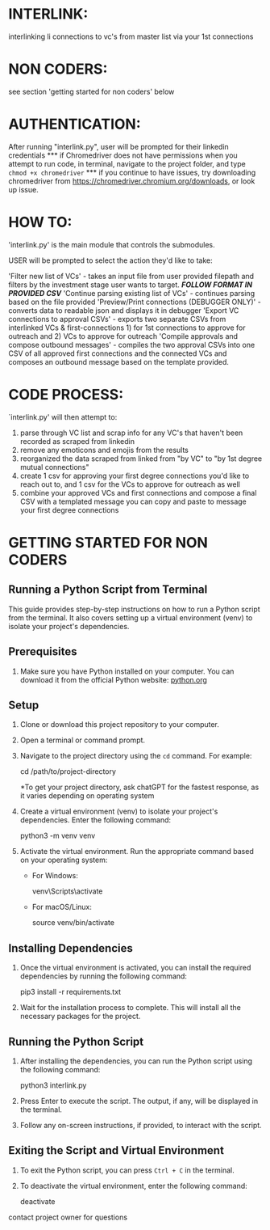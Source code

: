 # INTERLINK:

interlinking li connections to vc's from master list via your 1st connections

# NON CODERS:

see section 'getting started for non coders' below

# AUTHENTICATION:

After running "interlink.py", user will be prompted for their linkedin credentials
*** if Chromedriver does not have permissions when you attempt to run code, in terminal, navigate to the project folder, and type `chmod +x chromedriver` *** if you continue to have issues, try downloading chromedriver from https://chromedriver.chromium.org/downloads, or look up issue.

# HOW TO:

'interlink.py' is the main module that controls the submodules.

USER will be prompted to select the action they'd like to take:

'Filter new list of VCs' - takes an input file from user provided filepath and filters by the investment stage user wants to target. **_FOLLOW FORMAT IN PROVIDED CSV_**
'Continue parsing existing list of VCs' - continues parsing based on the file provided
'Preview/Print connections (DEBUGGER ONLY)' - converts data to readable json and displays it in debugger
'Export VC connections to approval CSVs' - exports two separate CSVs from interlinked VCs & first-connections 1) for 1st connections to approve for outreach and 2) VCs to approve for outreach
'Compile approvals and compose outbound messages' - compiles the two approval CSVs into one CSV of all approved first connections and the connected VCs and composes an outbound message based on the template provided.

# CODE PROCESS:

`interlink.py' will then attempt to:

1. parse through VC list and scrap info for any VC's that haven't been recorded as scraped from linkedin
2. remove any emoticons and emojis from the results
3. reorganized the data scraped from linked from "by VC" to "by 1st degree mutual connections"
4. create 1 csv for approving your first degree connections you'd like to reach out to, and 1 csv for the VCs to approve for outreach as well
5. combine your approved VCs and first connections and compose a final CSV with a templated message you can copy and paste to message your first degree connections

# GETTING STARTED FOR NON CODERS

## Running a Python Script from Terminal

This guide provides step-by-step instructions on how to run a Python script from the terminal. It also covers setting up a virtual environment (venv) to isolate your project's dependencies.

## Prerequisites

1. Make sure you have Python installed on your computer. You can download it from the official Python website: [python.org](https://www.python.org/downloads/)

## Setup

1. Clone or download this project repository to your computer.

2. Open a terminal or command prompt.

3. Navigate to the project directory using the `cd` command. For example:

   cd /path/to/project-directory

   \*To get your project directory, ask chatGPT for the fastest response, as it varies depending on operating system

4. Create a virtual environment (venv) to isolate your project's dependencies. Enter the following command:

   python3 -m venv venv

5. Activate the virtual environment. Run the appropriate command based on your operating system:

   - For Windows:

     venv\Scripts\activate

   - For macOS/Linux:

     source venv/bin/activate

## Installing Dependencies

1. Once the virtual environment is activated, you can install the required dependencies by running the following command:

   pip3 install -r requirements.txt

2. Wait for the installation process to complete. This will install all the necessary packages for the project.

## Running the Python Script

1. After installing the dependencies, you can run the Python script using the following command:

   python3 interlink.py

2. Press Enter to execute the script. The output, if any, will be displayed in the terminal.

3. Follow any on-screen instructions, if provided, to interact with the script.

## Exiting the Script and Virtual Environment

1. To exit the Python script, you can press `Ctrl + C` in the terminal.

2. To deactivate the virtual environment, enter the following command:

   deactivate

contact project owner for questions

